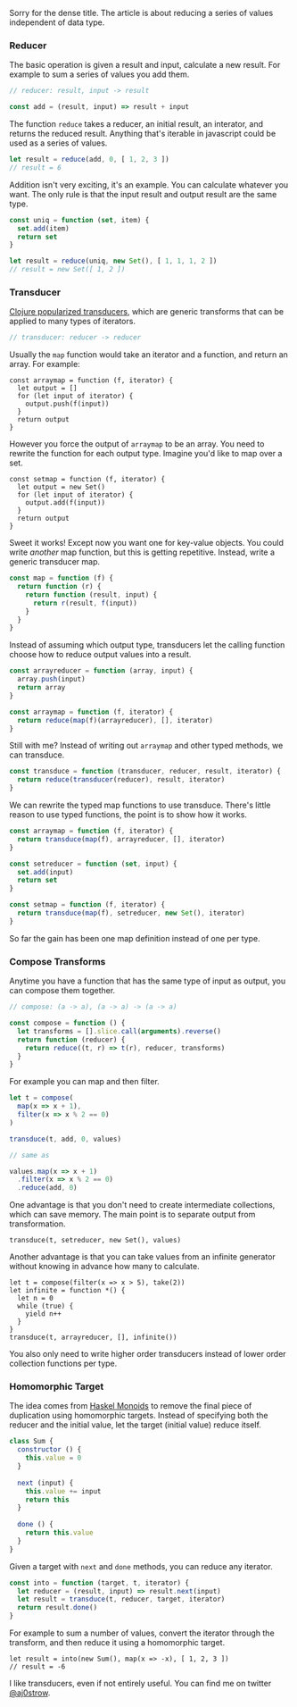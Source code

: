 Sorry for the dense title. The article is about reducing a series of values independent of data type. 

### Reducer

The basic operation is given a result and input, calculate a new result. For example to sum a series of values you add them. 

```js
// reducer: result, input -> result

const add = (result, input) => result + input
```

The function `reduce` takes a reducer, an initial result, an interator, and returns the reduced result. Anything that's iterable in javascript could be used as a series of values. 

```js
let result = reduce(add, 0, [ 1, 2, 3 ])
// result = 6
```

Addition isn't very exciting, it's an example. You can calculate whatever you want. The only rule is that the input result and output result are the same type.

```js
const uniq = function (set, item) {
  set.add(item)
  return set
}

let result = reduce(uniq, new Set(), [ 1, 1, 1, 2 ])
// result = new Set([ 1, 2 ])
```

### Transducer

[Clojure popularized transducers](http://blog.cognitect.com/blog/2014/8/6/transducers-are-coming), which are generic transforms that can be applied to many types of iterators. 

```js
// transducer: reducer -> reducer
```

Usually the `map` function would take an iterator and a function, and return an array. For example:

```
const arraymap = function (f, iterator) {
  let output = []
  for (let input of iterator) {
    output.push(f(input))
  }
  return output
}
```

However you force the output of `arraymap` to be an array. You need to rewrite the function for each output type. Imagine you'd like to map over a set. 

```
const setmap = function (f, iterator) {
  let output = new Set()
  for (let input of iterator) {
    output.add(f(input))
  }
  return output
}
```

Sweet it works! Except now you want one for key-value objects. You could write *another* map function, but this is getting repetitive. Instead, write a generic transducer map.

```js
const map = function (f) {
  return function (r) {
    return function (result, input) {
      return r(result, f(input))
    }
  }
}
```

Instead of assuming which output type, transducers let the calling function choose how to reduce output values into a result.

```js
const arrayreducer = function (array, input) {
  array.push(input)
  return array
}

const arraymap = function (f, iterator) {
  return reduce(map(f)(arrayreducer), [], iterator)
}
```

Still with me? Instead of writing out `arraymap` and other typed methods, we can transduce.

```js
const transduce = function (transducer, reducer, result, iterator) {
  return reduce(transducer(reducer), result, iterator)
}
```

We can rewrite the typed map functions to use transduce. There's little reason to use typed functions, the point is to show how it works.

```js
const arraymap = function (f, iterator) {
  return transduce(map(f), arrayreducer, [], iterator)
}

const setreducer = function (set, input) {
  set.add(input)
  return set
}

const setmap = function (f, iterator) {
  return transduce(map(f), setreducer, new Set(), iterator)
}
```

So far the gain has been one map definition instead of one per type. 

### Compose Transforms

Anytime you have a function that has the same type of input as output, you can compose them together.

```js
// compose: (a -> a), (a -> a) -> (a -> a)

const compose = function () {
  let transforms = [].slice.call(arguments).reverse()
  return function (reducer) {
    return reduce((t, r) => t(r), reducer, transforms)
  }
}
```

For example you can map and then filter.

```js
let t = compose(
  map(x => x + 1),
  filter(x => x % 2 == 0)
)

transduce(t, add, 0, values)

// same as

values.map(x => x + 1)
  .filter(x => x % 2 == 0)
  .reduce(add, 0)
```

One advantage is that you don't need to create intermediate collections, which can save memory. The main point is to separate output from transformation. 

```
transduce(t, setreducer, new Set(), values)
```

Another advantage is that you can take values from an infinite generator without knowing in advance how many to calculate.

```
let t = compose(filter(x => x > 5), take(2))
let infinite = function *() {
  let n = 0
  while (true) {
    yield n++
  }
}
transduce(t, arrayreducer, [], infinite())
```

You also only need to write higher order transducers instead of lower order collection functions per type. 

### Homomorphic Target

The idea comes from [Haskel Monoids](https://wiki.haskell.org/Monoid) to remove the final piece of duplication using homomorphic targets. Instead of specifying both the reducer and the initial value, let the target (initial value) reduce itself. 

```js
class Sum {
  constructor () {
    this.value = 0
  }
  
  next (input) {
    this.value += input
    return this
  }
  
  done () {
    return this.value
  }
}
```

Given a target with `next` and `done` methods, you can reduce any iterator. 

```js
const into = function (target, t, iterator) {
  let reducer = (result, input) => result.next(input)
  let result = transduce(t, reducer, target, iterator)
  return result.done()
}
```

For example to sum a number of values, convert the iterator through the transform, and then reduce it using a homomorphic target.

```
let result = into(new Sum(), map(x => -x), [ 1, 2, 3 ])
// result = -6
```

I like transducers, even if not entirely useful. You can find me on twitter [@aj0strow](https://twitter.com/aj0strow).
